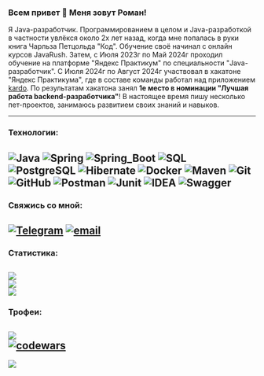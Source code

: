 ### Всем привет 👋 Меня зовут Роман!
Я Java-разработчик. Программированием в целом и Java-разработкой в частности увлёкся около 2х лет назад, 
когда мне попалась в руки книга Чарльза Петцольда "Код". Обучение своё начинал с онлайн курсов JavaRush. Затем, 
с Июля 2023г по Май 2024г проходил обучение на платформе "Яндекс Практикум" по специальности "Java-разработчик". 
С Июля 2024г по Август 2024г участвовал в хакатоне "Яндекс Практикума", где в составе команды работал над приложением
[kardo](https://github.com/Mithrilin/kardo). По результатам хакатона занял **1е место в номинации 
"Лучшая работа backend-разработчика"**! В настоящее время пишу несколько пет-проектов, занимаюсь развитием своих знаний и навыков.

---
### Технологии:  
![Java](https://img.shields.io/badge/java-%23ED8B00.svg?style=for-the-badge&logo=openjdk&logoColor=white)
![Spring](https://img.shields.io/badge/-Spring-6AAD3D?style=for-the-badge&logo=spring&logoColor=FFFFFF)
![Spring_Boot](https://img.shields.io/badge/-Spring_Boot-6AAD3D?style=for-the-badge&logo=springboot&logoColor=FFFFFF)
![SQL](https://img.shields.io/badge/-SQL-F29111?style=for-the-badge&logo=sql&logoColor=FFFFFF)
![PostgreSQL](https://img.shields.io/badge/-postgresql-31648C?style=for-the-badge&logo=postgresql&logoColor=FFFFFF)
![Hibernate](https://img.shields.io/badge/-Hibernate-59666C?style=for-the-badge&logo=hibernate&logoColor=FFFFFF)
![Docker](https://img.shields.io/badge/-Docker-27519C?style=for-the-badge&logo=docker&logoColor=FFFFFF)
![Maven](https://img.shields.io/badge/-Maven-D22127?style=for-the-badge&logo=apache&logoColor=FFFFFF)
![Git](https://img.shields.io/badge/git-%23F05033.svg?style=for-the-badge&logo=git&logoColor=white)
![GitHub](https://img.shields.io/badge/github-%23121011.svg?style=for-the-badge&logo=github&logoColor=white)
![Postman](https://img.shields.io/badge/Postman-FF6C37?style=for-the-badge&logo=postman&logoColor=white)
![Junit](https://img.shields.io/badge/Junit5-25A162?style=for-the-badge&logo=junit5&logoColor=white)
![IDEA](https://img.shields.io/badge/IntelliJ_IDEA-000000.svg?style=for-the-badge&logo=intellij-idea&logoColor=white)
![Swagger](https://img.shields.io/badge/-Swagger-%23Clojure?style=for-the-badge&logo=swagger&logoColor=white)
---
### Свяжись со мной:
[![Telegram](https://img.shields.io/badge/-Telegram-28A8EA?style=for-the-badge&logo=telegram&logoColor=FFFFFF)](https://t.me/Mithrilin)
[![email](https://img.shields.io/badge/Email-yellow?style=for-the-badge&logo=maildotru&logoColor=FFFFFF)](mailto:romanukyan86@yandex.ru)
---
### Статистика:
![](https://github-readme-stats.vercel.app/api?username=Mithrilin\&theme=shadow_blue\&hide_border=false\&count_private=false\&include_all_commits=true)<br/>
![](https://github-readme-streak-stats.herokuapp.com/?user=Mithrilin\&theme=shadow_blue\&hide_border=false)<br/>
![](https://github-readme-stats.vercel.app/api/top-langs/?username=Mithrilin\&theme=shadow_blue\&hide_border=false\&include_all_commits=true\&count_private=false\&layout=compact)
---
### Трофеи:
![](https://github-profile-trophy.vercel.app/?username=Mithrilin&theme=gruvbox&no-frame=false&no-bg=false&margin-w=4)  
[![codewars](https://www.codewars.com/users/Mithrilin/badges/micro)](https://www.codewars.com/users/Mithrilin)  
---
![](https://visitcount.itsvg.in/api?id=Mithrilin&icon=0&color=2)